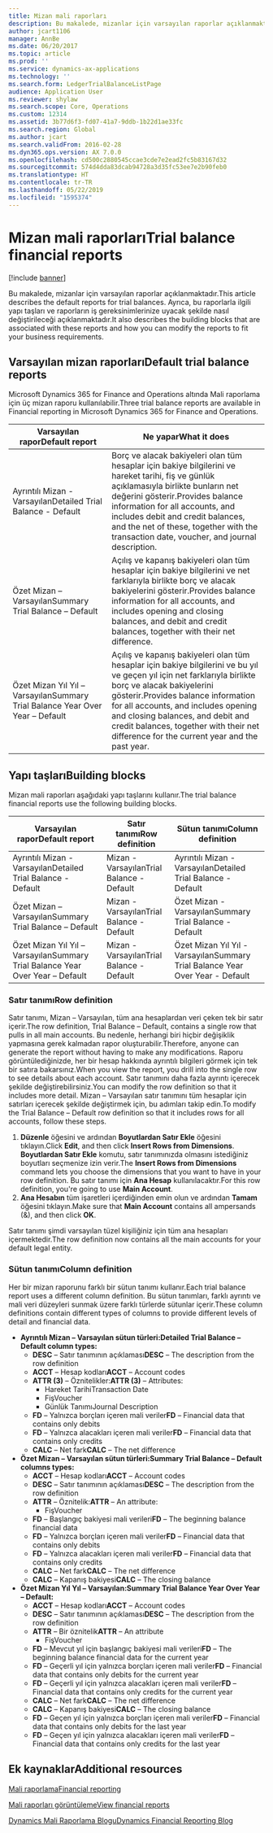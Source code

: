```yaml
---
title: Mizan mali raporları
description: Bu makalede, mizanlar için varsayılan raporlar açıklanmaktadır. Ayrıca, bu raporlarla ilgili yapı taşları ve raporların iş gereksinimlerinize uyacak şekilde nasıl değiştirileceği açıklanmaktadır.
author: jcart1106
manager: AnnBe
ms.date: 06/20/2017
ms.topic: article
ms.prod: ''
ms.service: dynamics-ax-applications
ms.technology: ''
ms.search.form: LedgerTrialBalanceListPage
audience: Application User
ms.reviewer: shylaw
ms.search.scope: Core, Operations
ms.custom: 12314
ms.assetid: 3b77d6f3-fd07-41a7-9ddb-1b22d1ae33fc
ms.search.region: Global
ms.author: jcart
ms.search.validFrom: 2016-02-28
ms.dyn365.ops.version: AX 7.0.0
ms.openlocfilehash: cd500c2880545ccae3cde7e2ead2fc5b83167d32
ms.sourcegitcommit: 574d4dda83dcab94728a3d35fc53ee7e2b90feb0
ms.translationtype: HT
ms.contentlocale: tr-TR
ms.lasthandoff: 05/22/2019
ms.locfileid: "1595374"
---
```

# <a name="trial-balance-financial-reports"></a><span data-ttu-id="d7be0-104">Mizan mali raporları</span><span class="sxs-lookup"><span data-stu-id="d7be0-104">Trial balance financial reports</span></span>

[!include [banner](../includes/banner.md)]

<span data-ttu-id="d7be0-105">Bu makalede, mizanlar için varsayılan raporlar açıklanmaktadır.</span><span class="sxs-lookup"><span data-stu-id="d7be0-105">This article describes the default reports for trial balances.</span></span> <span data-ttu-id="d7be0-106">Ayrıca, bu raporlarla ilgili yapı taşları ve raporların iş gereksinimlerinize uyacak şekilde nasıl değiştirileceği açıklanmaktadır.</span><span class="sxs-lookup"><span data-stu-id="d7be0-106">It also describes the building blocks that are associated with these reports and how you can modify the reports to fit your business requirements.</span></span> 

<a name="default-trial-balance-reports"></a><span data-ttu-id="d7be0-107">Varsayılan mizan raporları</span><span class="sxs-lookup"><span data-stu-id="d7be0-107">Default trial balance reports</span></span>
-----------------------------

<span data-ttu-id="d7be0-108">Microsoft Dynamics 365 for Finance and Operations altında Mali raporlama için üç mizan raporu kullanılabilir.</span><span class="sxs-lookup"><span data-stu-id="d7be0-108">Three trial balance reports are available in Financial reporting in Microsoft Dynamics 365 for Finance and Operations.</span></span>

| <span data-ttu-id="d7be0-109">Varsayılan rapor</span><span class="sxs-lookup"><span data-stu-id="d7be0-109">Default report</span></span>                                 | <span data-ttu-id="d7be0-110">Ne yapar</span><span class="sxs-lookup"><span data-stu-id="d7be0-110">What it does</span></span>                                                                                                                                                                                        |
|------------------------------------------------|-----------------------------------------------------------------------------------------------------------------------------------------------------------------------------------------------------|
| <span data-ttu-id="d7be0-111">Ayrıntılı Mizan - Varsayılan</span><span class="sxs-lookup"><span data-stu-id="d7be0-111">Detailed Trial Balance - Default</span></span>               | <span data-ttu-id="d7be0-112">Borç ve alacak bakiyeleri olan tüm hesaplar için bakiye bilgilerini ve hareket tarihi, fiş ve günlük açıklamasıyla birlikte bunların net değerini gösterir.</span><span class="sxs-lookup"><span data-stu-id="d7be0-112">Provides balance information for all accounts, and includes debit and credit balances, and the net of these, together with the transaction date, voucher, and journal description.</span></span>                  |
| <span data-ttu-id="d7be0-113">Özet Mizan – Varsayılan</span><span class="sxs-lookup"><span data-stu-id="d7be0-113">Summary Trial Balance – Default</span></span>                | <span data-ttu-id="d7be0-114">Açılış ve kapanış bakiyeleri olan tüm hesaplar için bakiye bilgilerini ve net farklarıyla birlikte borç ve alacak bakiyelerini gösterir.</span><span class="sxs-lookup"><span data-stu-id="d7be0-114">Provides balance information for all accounts, and includes opening and closing balances, and debit and credit balances, together with their net difference.</span></span>                                        |
| <span data-ttu-id="d7be0-115">Özet Mizan Yıl Yıl – Varsayılan</span><span class="sxs-lookup"><span data-stu-id="d7be0-115">Summary Trial Balance Year Over Year – Default</span></span> | <span data-ttu-id="d7be0-116">Açılış ve kapanış bakiyeleri olan tüm hesaplar için bakiye bilgilerini ve bu yıl ve geçen yıl için net farklarıyla birlikte borç ve alacak bakiyelerini gösterir.</span><span class="sxs-lookup"><span data-stu-id="d7be0-116">Provides balance information for all accounts, and includes opening and closing balances, and debit and credit balances, together with their net difference for the current year and the past year.</span></span> |

## <a name="building-blocks"></a><span data-ttu-id="d7be0-117">Yapı taşları</span><span class="sxs-lookup"><span data-stu-id="d7be0-117">Building blocks</span></span>
<span data-ttu-id="d7be0-118">Mizan mali raporları aşağıdaki yapı taşlarını kullanır.</span><span class="sxs-lookup"><span data-stu-id="d7be0-118">The trial balance financial reports use the following building blocks.</span></span>

| <span data-ttu-id="d7be0-119">Varsayılan rapor</span><span class="sxs-lookup"><span data-stu-id="d7be0-119">Default report</span></span>                                 | <span data-ttu-id="d7be0-120">Satır tanımı</span><span class="sxs-lookup"><span data-stu-id="d7be0-120">Row definition</span></span>          | <span data-ttu-id="d7be0-121">Sütun tanımı</span><span class="sxs-lookup"><span data-stu-id="d7be0-121">Column definition</span></span>                              |
|------------------------------------------------|-------------------------|------------------------------------------------|
| <span data-ttu-id="d7be0-122">Ayrıntılı Mizan - Varsayılan</span><span class="sxs-lookup"><span data-stu-id="d7be0-122">Detailed Trial Balance - Default</span></span>               | <span data-ttu-id="d7be0-123">Mizan - Varsayılan</span><span class="sxs-lookup"><span data-stu-id="d7be0-123">Trial Balance - Default</span></span> | <span data-ttu-id="d7be0-124">Ayrıntılı Mizan - Varsayılan</span><span class="sxs-lookup"><span data-stu-id="d7be0-124">Detailed Trial Balance - Default</span></span>               |
| <span data-ttu-id="d7be0-125">Özet Mizan – Varsayılan</span><span class="sxs-lookup"><span data-stu-id="d7be0-125">Summary Trial Balance – Default</span></span>                | <span data-ttu-id="d7be0-126">Mizan - Varsayılan</span><span class="sxs-lookup"><span data-stu-id="d7be0-126">Trial Balance - Default</span></span> | <span data-ttu-id="d7be0-127">Özet Mizan - Varsayılan</span><span class="sxs-lookup"><span data-stu-id="d7be0-127">Summary Trial Balance - Default</span></span>                |
| <span data-ttu-id="d7be0-128">Özet Mizan Yıl Yıl – Varsayılan</span><span class="sxs-lookup"><span data-stu-id="d7be0-128">Summary Trial Balance Year Over Year – Default</span></span> | <span data-ttu-id="d7be0-129">Mizan - Varsayılan</span><span class="sxs-lookup"><span data-stu-id="d7be0-129">Trial Balance - Default</span></span> | <span data-ttu-id="d7be0-130">Özet Mizan Yıl Yıl - Varsayılan</span><span class="sxs-lookup"><span data-stu-id="d7be0-130">Summary Trial Balance Year Over Year - Default</span></span> |

### <a name="row-definition"></a><span data-ttu-id="d7be0-131">Satır tanımı</span><span class="sxs-lookup"><span data-stu-id="d7be0-131">Row definition</span></span>

<span data-ttu-id="d7be0-132">Satır tanımı, Mizan – Varsayılan, tüm ana hesaplardan veri çeken tek bir satır içerir.</span><span class="sxs-lookup"><span data-stu-id="d7be0-132">The row definition, Trial Balance – Default, contains a single row that pulls in all main accounts.</span></span> <span data-ttu-id="d7be0-133">Bu nedenle, herhangi biri hiçbir değişiklik yapmasına gerek kalmadan rapor oluşturabilir.</span><span class="sxs-lookup"><span data-stu-id="d7be0-133">Therefore, anyone can generate the report without having to make any modifications.</span></span> <span data-ttu-id="d7be0-134">Raporu görüntülediğinizde, her bir hesap hakkında ayrıntılı bilgileri görmek için tek bir satıra bakarsınız.</span><span class="sxs-lookup"><span data-stu-id="d7be0-134">When you view the report, you drill into the single row to see details about each account.</span></span> <span data-ttu-id="d7be0-135">Satır tanımını daha fazla ayrıntı içerecek şekilde değiştirebilirsiniz.</span><span class="sxs-lookup"><span data-stu-id="d7be0-135">You can modify the row definition so that it includes more detail.</span></span> <span data-ttu-id="d7be0-136">Mizan – Varsayılan satır tanımını tüm hesaplar için satırları içerecek şekilde değiştirmek için, bu adımları takip edin.</span><span class="sxs-lookup"><span data-stu-id="d7be0-136">To modify the Trial Balance – Default row definition so that it includes rows for all accounts, follow these steps.</span></span>

1.  <span data-ttu-id="d7be0-137">**Düzenle** öğesini ve ardından **Boyutlardan Satır Ekle** öğesini tıklayın.</span><span class="sxs-lookup"><span data-stu-id="d7be0-137">Click **Edit**, and then click **Insert Rows from Dimensions**.</span></span> <span data-ttu-id="d7be0-138">**Boyutlardan Satır Ekle** komutu, satır tanımınızda olmasını istediğiniz boyutları seçmenize izin verir.</span><span class="sxs-lookup"><span data-stu-id="d7be0-138">The **Insert Rows from Dimensions** command lets you choose the dimensions that you want to have in your row definition.</span></span> <span data-ttu-id="d7be0-139">Bu satır tanımı için **Ana Hesap** kullanılacaktır.</span><span class="sxs-lookup"><span data-stu-id="d7be0-139">For this row definition, you're going to use **Main Account**.</span></span>
2.  <span data-ttu-id="d7be0-140">**Ana Hesabın** tüm işaretleri içerdiğinden emin olun ve ardından **Tamam** öğesini tıklayın.</span><span class="sxs-lookup"><span data-stu-id="d7be0-140">Make sure that **Main Account** contains all ampersands (&), and then click **OK**.</span></span>

<span data-ttu-id="d7be0-141">Satır tanımı şimdi varsayılan tüzel kişiliğiniz için tüm ana hesapları içermektedir.</span><span class="sxs-lookup"><span data-stu-id="d7be0-141">The row definition now contains all the main accounts for your default legal entity.</span></span>

### <a name="column-definition"></a><span data-ttu-id="d7be0-142">Sütun tanımı</span><span class="sxs-lookup"><span data-stu-id="d7be0-142">Column definition</span></span>

<span data-ttu-id="d7be0-143">Her bir mizan raporunu farklı bir sütun tanımı kullanır.</span><span class="sxs-lookup"><span data-stu-id="d7be0-143">Each trial balance report uses a different column definition.</span></span> <span data-ttu-id="d7be0-144">Bu sütun tanımları, farklı ayrıntı ve mali veri düzeyleri sunmak üzere farklı türlerde sütunlar içerir.</span><span class="sxs-lookup"><span data-stu-id="d7be0-144">These column definitions contain different types of columns to provide different levels of detail and financial data.</span></span>

-   <span data-ttu-id="d7be0-145">**Ayrıntılı Mizan – Varsayılan sütun türleri:**</span><span class="sxs-lookup"><span data-stu-id="d7be0-145">**Detailed Trial Balance – Default column types:**</span></span>
    -   <span data-ttu-id="d7be0-146">**DESC** – Satır tanımının açıklaması</span><span class="sxs-lookup"><span data-stu-id="d7be0-146">**DESC** – The description from the row definition</span></span>
    -   <span data-ttu-id="d7be0-147">**ACCT** – Hesap kodları</span><span class="sxs-lookup"><span data-stu-id="d7be0-147">**ACCT** – Account codes</span></span>
    -   <span data-ttu-id="d7be0-148">**ATTR (3)** – Öznitelikler:</span><span class="sxs-lookup"><span data-stu-id="d7be0-148">**ATTR (3)** – Attributes:</span></span>
        -   <span data-ttu-id="d7be0-149">Hareket Tarihi</span><span class="sxs-lookup"><span data-stu-id="d7be0-149">Transaction Date</span></span>
        -   <span data-ttu-id="d7be0-150">Fiş</span><span class="sxs-lookup"><span data-stu-id="d7be0-150">Voucher</span></span>
        -   <span data-ttu-id="d7be0-151">Günlük Tanımı</span><span class="sxs-lookup"><span data-stu-id="d7be0-151">Journal Description</span></span>
    -   <span data-ttu-id="d7be0-152">**FD** – Yalnızca borçları içeren mali veriler</span><span class="sxs-lookup"><span data-stu-id="d7be0-152">**FD** – Financial data that contains only debits</span></span>
    -   <span data-ttu-id="d7be0-153">**FD** – Yalnızca alacakları içeren mali veriler</span><span class="sxs-lookup"><span data-stu-id="d7be0-153">**FD** – Financial data that contains only credits</span></span>
    -   <span data-ttu-id="d7be0-154">**CALC** – Net fark</span><span class="sxs-lookup"><span data-stu-id="d7be0-154">**CALC** – The net difference</span></span>
-   <span data-ttu-id="d7be0-155">**Özet Mizan – Varsayılan sütun türleri:**</span><span class="sxs-lookup"><span data-stu-id="d7be0-155">**Summary Trial Balance – Default columns types:**</span></span>
    -   <span data-ttu-id="d7be0-156">**ACCT** – Hesap kodları</span><span class="sxs-lookup"><span data-stu-id="d7be0-156">**ACCT** – Account codes</span></span>
    -   <span data-ttu-id="d7be0-157">**DESC** – Satır tanımının açıklaması</span><span class="sxs-lookup"><span data-stu-id="d7be0-157">**DESC** – The description from the row definition</span></span>
    -   <span data-ttu-id="d7be0-158">**ATTR** – Öznitelik:</span><span class="sxs-lookup"><span data-stu-id="d7be0-158">**ATTR** – An attribute:</span></span>
        -   <span data-ttu-id="d7be0-159">Fiş</span><span class="sxs-lookup"><span data-stu-id="d7be0-159">Voucher</span></span>
    -   <span data-ttu-id="d7be0-160">**FD** – Başlangıç bakiyesi mali verileri</span><span class="sxs-lookup"><span data-stu-id="d7be0-160">**FD** – The beginning balance financial data</span></span>
    -   <span data-ttu-id="d7be0-161">**FD** – Yalnızca borçları içeren mali veriler</span><span class="sxs-lookup"><span data-stu-id="d7be0-161">**FD** – Financial data that contains only debits</span></span>
    -   <span data-ttu-id="d7be0-162">**FD** – Yalnızca alacakları içeren mali veriler</span><span class="sxs-lookup"><span data-stu-id="d7be0-162">**FD** – Financial data that contains only credits</span></span>
    -   <span data-ttu-id="d7be0-163">**CALC** – Net fark</span><span class="sxs-lookup"><span data-stu-id="d7be0-163">**CALC** – The net difference</span></span>
    -   <span data-ttu-id="d7be0-164">**CALC** – Kapanış bakiyesi</span><span class="sxs-lookup"><span data-stu-id="d7be0-164">**CALC** – The closing balance</span></span>
-   <span data-ttu-id="d7be0-165">**Özet Mizan Yıl Yıl – Varsayılan:**</span><span class="sxs-lookup"><span data-stu-id="d7be0-165">**Summary Trial Balance Year Over Year – Default:**</span></span>
    -   <span data-ttu-id="d7be0-166">**ACCT** – Hesap kodları</span><span class="sxs-lookup"><span data-stu-id="d7be0-166">**ACCT** – Account codes</span></span>
    -   <span data-ttu-id="d7be0-167">**DESC** – Satır tanımının açıklaması</span><span class="sxs-lookup"><span data-stu-id="d7be0-167">**DESC** – The description from the row definition</span></span>
    -   <span data-ttu-id="d7be0-168">**ATTR** – Bir öznitelik</span><span class="sxs-lookup"><span data-stu-id="d7be0-168">**ATTR** – An attribute</span></span>
        -   <span data-ttu-id="d7be0-169">Fiş</span><span class="sxs-lookup"><span data-stu-id="d7be0-169">Voucher</span></span>
    -   <span data-ttu-id="d7be0-170">**FD** – Mevcut yıl için başlangıç bakiyesi mali verileri</span><span class="sxs-lookup"><span data-stu-id="d7be0-170">**FD** – The beginning balance financial data for the current year</span></span>
    -   <span data-ttu-id="d7be0-171">**FD** – Geçerli yıl için yalnızca borçları içeren mali veriler</span><span class="sxs-lookup"><span data-stu-id="d7be0-171">**FD** – Financial data that contains only debits for the current year</span></span>
    -   <span data-ttu-id="d7be0-172">**FD** – Geçerli yıl için yalnızca alacakları içeren mali veriler</span><span class="sxs-lookup"><span data-stu-id="d7be0-172">**FD** – Financial data that contains only credits for the current year</span></span>
    -   <span data-ttu-id="d7be0-173">**CALC** – Net fark</span><span class="sxs-lookup"><span data-stu-id="d7be0-173">**CALC** – The net difference</span></span>
    -   <span data-ttu-id="d7be0-174">**CALC** – Kapanış bakiyesi</span><span class="sxs-lookup"><span data-stu-id="d7be0-174">**CALC** – The closing balance</span></span>
    -   <span data-ttu-id="d7be0-175">**FD** – Geçen yıl için yalnızca borçları içeren mali veriler</span><span class="sxs-lookup"><span data-stu-id="d7be0-175">**FD** – Financial data that contains only debits for the last year</span></span>
    -   <span data-ttu-id="d7be0-176">**FD** – Geçen yıl için yalnızca alacakları içeren mali veriler</span><span class="sxs-lookup"><span data-stu-id="d7be0-176">**FD** – Financial data that contains only credits for the last year</span></span>



<a name="additional-resources"></a><span data-ttu-id="d7be0-177">Ek kaynaklar</span><span class="sxs-lookup"><span data-stu-id="d7be0-177">Additional resources</span></span>
--------

[<span data-ttu-id="d7be0-178">Mali raporlama</span><span class="sxs-lookup"><span data-stu-id="d7be0-178">Financial reporting</span></span>](financial-reporting-getting-started.md)

[<span data-ttu-id="d7be0-179">Mali raporları görüntüleme</span><span class="sxs-lookup"><span data-stu-id="d7be0-179">View financial reports</span></span>](view-financial-reports.md)

[<span data-ttu-id="d7be0-180">Dynamics Mali Raporlama Blogu</span><span class="sxs-lookup"><span data-stu-id="d7be0-180">Dynamics Financial Reporting Blog</span></span>](https://blogs.msdn.com/b/dynamics_financial_reporting/)




